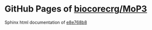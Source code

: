 GitHub Pages of [biocorecrg/MoP3](https://github.com/biocorecrg/MoP3.git)
===
Sphinx html documentation of [e8e768b8](https://github.com/biocorecrg/MoP3/tree/e8e768b8e73dd2a002d7e8c3c8e888f6ef6b6cd7)
